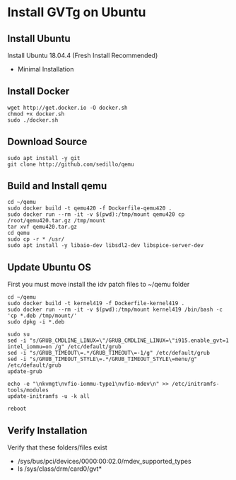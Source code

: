 # Install GVTg on Ubuntu
  
## Install Ubuntu
Install Ubuntu 18.04.4 (Fresh Install Recommended)
* Minimal Installation

## Install Docker
```
wget http://get.docker.io -O docker.sh
chmod +x docker.sh
sudo ./docker.sh
```

## Download Source
```
sudo apt install -y git
git clone http://github.com/sedillo/qemu
```

## Build and Install qemu
```
cd ~/qemu
sudo docker build -t qemu420 -f Dockerfile-qemu420 .
sudo docker run --rm -it -v $(pwd):/tmp/mount qemu420 cp /root/qemu420.tar.gz /tmp/mount
tar xvf qemu420.tar.gz
cd qemu
sudo cp -r * /usr/
sudo apt install -y libaio-dev libsdl2-dev libspice-server-dev 
```

## Update Ubuntu OS

First you must move install the idv patch files to ~/qemu folder

```
cd ~/qemu 
sudo docker build -t kernel419 -f Dockerfile-kernel419 .
sudo docker run --rm -it -v $(pwd):/tmp/mount kernel419 /bin/bash -c 'cp *.deb /tmp/mount/'
sudo dpkg -i *.deb

sudo su
sed -i "s/GRUB_CMDLINE_LINUX=\"/GRUB_CMDLINE_LINUX=\"i915.enable_gvt=1 intel_iommu=on /g" /etc/default/grub
sed -i "s/GRUB_TIMEOUT\=.*/GRUB_TIMEOUT\=-1/g" /etc/default/grub
sed -i "s/GRUB_TIMEOUT_STYLE\=.*/GRUB_TIMEOUT_STYLE\=menu/g" /etc/default/grub
update-grub

echo -e "\nkvmgt\nvfio-iommu-type1\nvfio-mdev\n" >> /etc/initramfs-tools/modules
update-initramfs -u -k all

reboot
```

## Verify Installation
Verify that these folders/files exist
* /sys/bus/pci/devices/0000:00:02.0/mdev_supported_types
* ls /sys/class/drm/card0/gvt*
